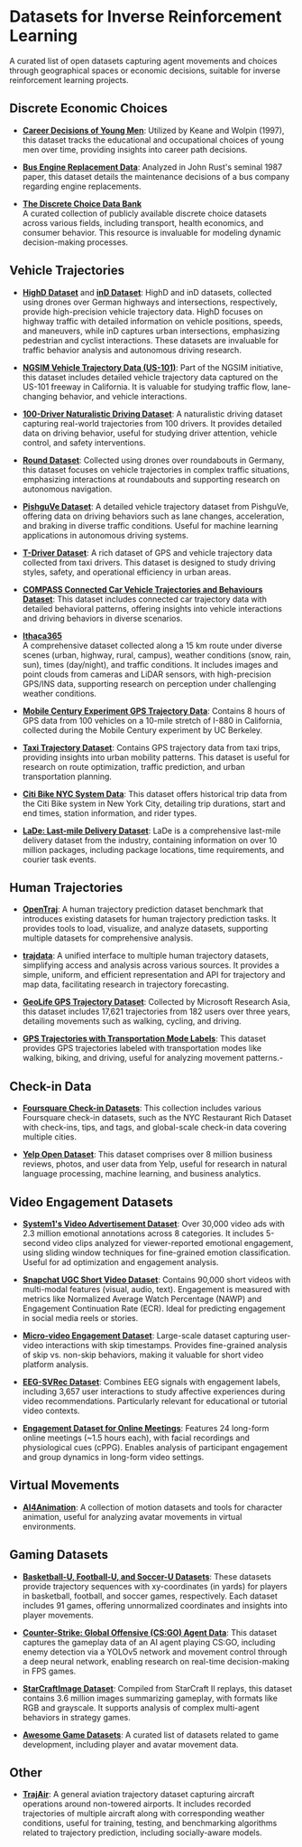 # Datasets for Inverse Reinforcement Learning

A curated list of open datasets capturing agent movements and choices through geographical spaces or economic decisions, suitable for inverse reinforcement learning projects.

## Discrete Economic Choices

- **[Career Decisions of Young Men](https://github.com/lindamaok899/student-project-lindamaok899)**: Utilized by Keane and Wolpin (1997), this dataset tracks the educational and occupational choices of young men over time, providing insights into career path decisions.

- **[Bus Engine Replacement Data](https://www.kaggle.com/datasets/erichschulman/bus1234.csv)**: Analyzed in John Rust's seminal 1987 paper, this dataset details the maintenance decisions of a bus company regarding engine replacements.
  
- **[The Discrete Choice Data Bank](https://github.com/alvarogutyerrez/TheDiscreteChoiceDataBank?utm_source=chatgpt.com)**  
  A curated collection of publicly available discrete choice datasets across various fields, including transport, health economics, and consumer behavior. This resource is invaluable for modeling dynamic decision-making processes.

## Vehicle Trajectories

- **[HighD Dataset](https://levelxdata.com/highd-dataset/)** and **[inD Dataset](https://levelxdata.com/ind-dataset/)**: HighD and inD datasets, collected using drones over German highways and intersections, respectively, provide high-precision vehicle trajectory data. HighD focuses on highway traffic with detailed information on vehicle positions, speeds, and maneuvers, while inD captures urban intersections, emphasizing pedestrian and cyclist interactions. These datasets are invaluable for traffic behavior analysis and autonomous driving research.

- **[NGSIM Vehicle Trajectory Data (US-101)](https://www.kaggle.com/datasets/nigelwilliams/ngsim-vehicle-trajectory-data-us-101?select=trajectories-0750am-0805am.txt)**: Part of the NGSIM initiative, this dataset includes detailed vehicle trajectory data captured on the US-101 freeway in California. It is valuable for studying traffic flow, lane-changing behavior, and vehicle interactions.

- **[100-Driver Naturalistic Driving Dataset](https://100-driver.github.io/)**: A naturalistic driving dataset capturing real-world trajectories from 100 drivers. It provides detailed data on driving behavior, useful for studying driver attention, vehicle control, and safety interventions.

- **[Round Dataset](https://levelxdata.com/round-dataset/)**: Collected using drones over roundabouts in Germany, this dataset focuses on vehicle trajectories in complex traffic situations, emphasizing interactions at roundabouts and supporting research on autonomous navigation.

- **[PishguVe Dataset](https://github.com/TeCSAR-UNCC/PishguVe)**: A detailed vehicle trajectory dataset from PishguVe, offering data on driving behaviors such as lane changes, acceleration, and braking in diverse traffic conditions. Useful for machine learning applications in autonomous driving systems.

- **[T-Driver Dataset](https://www.kaggle.com/datasets/arashnic/tdriver)**: A rich dataset of GPS and vehicle trajectory data collected from taxi drivers. This dataset is designed to study driving styles, safety, and operational efficiency in urban areas.

- **[COMPASS Connected Car Vehicle Trajectories and Behaviours Dataset](https://data.cdrc.ac.uk/dataset/compass-connected-car-vehicle-trajectories-and-behaviours)**: This dataset includes connected car trajectory data with detailed behavioral patterns, offering insights into vehicle interactions and driving behaviors in diverse scenarios.

- **[Ithaca365](https://ithaca365.mae.cornell.edu/c)**  
  A comprehensive dataset collected along a 15 km route under diverse scenes (urban, highway, rural, campus), weather conditions (snow, rain, sun), times (day/night), and traffic conditions. It includes images and point clouds from cameras and LiDAR sensors, with high-precision GPS/INS data, supporting research on perception under challenging weather conditions.

- **[Mobile Century Experiment GPS Trajectory Data](https://github.com/ucbtrans/mcdata)**: Contains 8 hours of GPS data from 100 vehicles on a 10-mile stretch of I-880 in California, collected during the Mobile Century experiment by UC Berkeley.

- **[Taxi Trajectory Dataset](https://www.kaggle.com/datasets/crailtap/taxi-trajectory/data)**: Contains GPS trajectory data from taxi trips, providing insights into urban mobility patterns. This dataset is useful for research on route optimization, traffic prediction, and urban transportation planning.

- **[Citi Bike NYC System Data](https://citibikenyc.com/system-data)**: This dataset offers historical trip data from the Citi Bike system in New York City, detailing trip durations, start and end times, station information, and rider types.

- **[LaDe: Last-mile Delivery Dataset](https://wenhaomin.github.io/LaDe-website/)**: LaDe is a comprehensive last-mile delivery dataset from the industry, containing information on over 10 million packages, including package locations, time requirements, and courier task events.

## Human Trajectories

- **[OpenTraj](https://github.com/crowdbotp/OpenTraj)**: A human trajectory prediction dataset benchmark that introduces existing datasets for human trajectory prediction tasks. It provides tools to load, visualize, and analyze datasets, supporting multiple datasets for comprehensive analysis.

- **[trajdata](https://github.com/NVlabs/trajdata)**: A unified interface to multiple human trajectory datasets, simplifying access and analysis across various sources. It provides a simple, uniform, and efficient representation and API for trajectory and map data, facilitating research in trajectory forecasting.

- **[GeoLife GPS Trajectory Dataset](https://www.microsoft.com/en-us/research/publication/geolife-gps-trajectory-dataset-user-guide/)**: Collected by Microsoft Research Asia, this dataset includes 17,621 trajectories from 182 users over three years, detailing movements such as walking, cycling, and driving.

- **[GPS Trajectories with Transportation Mode Labels](https://www.microsoft.com/en-us/research/publication/gps-trajectories-with-transportation-mode-labels/)**: This dataset provides GPS trajectories labeled with transportation modes like walking, biking, and driving, useful for analyzing movement patterns.- 

## Check-in Data

- **[Foursquare Check-in Datasets](https://sites.google.com/site/yangdingqi/home/foursquare-dataset)**: This collection includes various Foursquare check-in datasets, such as the NYC Restaurant Rich Dataset with check-ins, tips, and tags, and global-scale check-in data covering multiple cities. 

- **[Yelp Open Dataset](https://www.yelp.com/dataset/)**: This dataset comprises over 8 million business reviews, photos, and user data from Yelp, useful for research in natural language processing, machine learning, and business analytics.

## Video Engagement Datasets

- **[System1's Video Advertisement Dataset](https://www.nature.com/articles/s41598-024-76968-9)**: Over 30,000 video ads with 2.3 million emotional annotations across 8 categories. It includes 5-second video clips analyzed for viewer-reported emotional engagement, using sliding window techniques for fine-grained emotion classification. Useful for ad optimization and engagement analysis.

- **[Snapchat UGC Short Video Dataset](https://arxiv.org/abs/2410.00289)**: Contains 90,000 short videos with multi-modal features (visual, audio, text). Engagement is measured with metrics like Normalized Average Watch Percentage (NAWP) and Engagement Continuation Rate (ECR). Ideal for predicting engagement in social media reels or stories.

- **[Micro-video Engagement Dataset](https://fi.ee.tsinghua.edu.cn/~gaochen/papers/SIGIR2023.pdf)**: Large-scale dataset capturing user-video interactions with skip timestamps. Provides fine-grained analysis of skip vs. non-skip behaviors, making it valuable for short video platform analysis.

- **[EEG-SVRec Dataset](https://arxiv.org/abs/2404.01008)**: Combines EEG signals with engagement labels, including 3,657 user interactions to study affective experiences during video recommendations. Particularly relevant for educational or tutorial video contexts.

- **[Engagement Dataset for Online Meetings](https://arxiv.org/html/2404.04394v1)**: Features 24 long-form online meetings (~1.5 hours each), with facial recordings and physiological cues (cPPG). Enables analysis of participant engagement and group dynamics in long-form video settings.
  
## Virtual Movements

- **[AI4Animation](https://github.com/sebastianstarke/AI4Animation)**: A collection of motion datasets and tools for character animation, useful for analyzing avatar movements in virtual environments.

## Gaming Datasets

- **[Basketball-U, Football-U, and Soccer-U Datasets](https://arxiv.org/html/2405.17680)**: These datasets provide trajectory sequences with xy-coordinates (in yards) for players in basketball, football, and soccer games, respectively. Each dataset includes 91 games, offering unnormalized coordinates and insights into player movements.

- **[Counter-Strike: Global Offensive (CS:GO) Agent Data](https://cs230.stanford.edu/projects_fall_2021/reports/102988723.pdf)**: This dataset captures the gameplay data of an AI agent playing CS:GO, including enemy detection via a YOLOv5 network and movement control through a deep neural network, enabling research on real-time decision-making in FPS games.

- **[StarCraftImage Dataset](https://arxiv.org/abs/2401.04290)**: Compiled from StarCraft II replays, this dataset contains 3.6 million images summarizing gameplay, with formats like RGB and grayscale. It supports analysis of complex multi-agent behaviors in strategy games.

- **[Awesome Game Datasets](https://github.com/leomaurodesenv/game-datasets)**: A curated list of datasets related to game development, including player and avatar movement data.

## Other

- **[TrajAir](https://theairlab.org/trajair/)**: A general aviation trajectory dataset capturing aircraft operations around non-towered airports. It includes recorded trajectories of multiple aircraft along with corresponding weather conditions, useful for training, testing, and benchmarking algorithms related to trajectory prediction, including socially-aware models.
